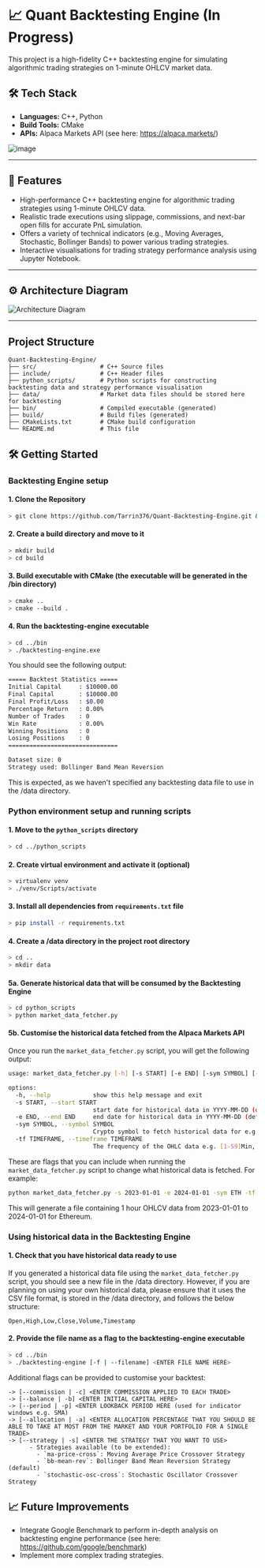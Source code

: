 # 📈 Quant Backtesting Engine (In Progress)

This project is a high-fidelity C++ backtesting engine for simulating algorithmic trading strategies on 1-minute OHLCV market data.

## 🛠 Tech Stack

- **Languages:** C++, Python
- **Build Tools:** CMake
- **APIs:** Alpaca Markets API (see here: https://alpaca.markets/)

![image](https://github.com/user-attachments/assets/eea8fe4a-571c-4a95-8052-6ee65b0ed636)

---

## 🚀 Features

- High-performance C++ backtesting engine for algorithmic trading strategies using 1-minute OHLCV data.
- Realistic trade executions using slippage, commissions, and next-bar open fills for accurate PnL simulation.
- Offers a variety of technical indicators (e.g., Moving Averages, Stochastic, Bollinger Bands) to power various trading strategies.
- Interactive visualisations for trading strategy performance analysis using Jupyter Notebook.

---

## ⚙️ Architecture Diagram

![Architecture Diagram](https://github.com/user-attachments/assets/c9658d01-45cc-4336-8a75-2eb14ee43de0)

---

## Project Structure

```
Quant-Backtesting-Engine/
├── src/                  # C++ Source files
├── include/              # C++ Header files
├── python_scripts/       # Python scripts for constructing backtesting data and strategy performance visualisation
├── data/                 # Market data files should be stored here for backtesting
├── bin/                  # Compiled executable (generated)
├── build/                # Build files (generated)
├── CMakeLists.txt        # CMake build configuration
└── README.md             # This file
```

## 🛠️ Getting Started

### Backtesting Engine setup

#### 1. Clone the Repository
```bash
> git clone https://github.com/Tarrin376/Quant-Backtesting-Engine.git && cd Quant-Backtesting-Engine
```

#### 2. Create a build directory and move to it
```bash
> mkdir build
> cd build
```

#### 3. Build executable with CMake (the executable will be generated in the /bin directory)
```bash
> cmake ..
> cmake --build .
```

#### 4. Run the backtesting-engine executable
```bash
> cd ../bin
> ./backtesting-engine.exe
```

You should see the following output:
```bash
===== Backtest Statistics =====
Initial Capital     : $10000.00
Final Capital       : $10000.00
Final Profit/Loss   : $0.00
Percentage Return   : 0.00%
Number of Trades    : 0
Win Rate            : 0.00%
Winning Positions   : 0
Losing Positions    : 0
===============================

Dataset size: 0
Strategy used: Bollinger Band Mean Reversion
```

This is expected, as we haven't specified any backtesting data file to use in the /data directory.

### Python environment setup and running scripts

#### 1. Move to the `python_scripts` directory
```bash
> cd ../python_scripts
```

#### 2. Create virtual environment and activate it (optional)
```bash
> virtualenv venv
> ./venv/Scripts/activate
```

#### 3. Install all dependencies from `requirements.txt` file
```bash
> pip install -r requirements.txt
```

#### 4. Create a /data directory in the project root directory
```bash
> cd ..
> mkdir data
```

#### 5a. Generate historical data that will be consumed by the Backtesting Engine
```bash
> cd python_scripts
> python market_data_fetcher.py
```

#### 5b. Customise the historical data fetched from the Alpaca Markets API

Once you run the `market_data_fetcher.py` script, you will get the following output:

```bash
usage: market_data_fetcher.py [-h] [-s START] [-e END] [-sym SYMBOL] [-tf TIMEFRAME]

options:
  -h, --help            show this help message and exit
  -s START, --start START
                        start date for historical data in YYYY-MM-DD (default: 2022-01-01)
  -e END, --end END     end date for historical data in YYYY-MM-DD (default: 2022-01-30)
  -sym SYMBOL, --symbol SYMBOL
                        Crypto symbol to fetch historical data for e.g. BTC or ETH (default: BTC)
  -tf TIMEFRAME, --timeframe TIMEFRAME
                        The frequency of the OHLC data e.g. [1-59]Min, [1-23]Hour, [number]Day, [number]Week, [1-12]Month (default: 1Min)
```

These are flags that you can include when running the `market_data_fetcher.py` script to change what historical data is fetched.
For example:
```bash
python market_data_fetcher.py -s 2023-01-01 -e 2024-01-01 -sym ETH -tf 1Hour
```

This will generate a file containing 1 hour OHLCV data from 2023-01-01 to 2024-01-01 for Ethereum.

### Using historical data in the Backtesting Engine

#### 1. Check that you have historical data ready to use

If you generated a historical data file using the `market_data_fetcher.py` script, you should see a new file in the /data directory.
However, if you are planning on using your own historical data, please ensure that it uses the CSV file format, is stored in the /data directory, and follows the below structure:
```
Open,High,Low,Close,Volume,Timestamp
```

#### 2. Provide the file name as a flag to the backtesting-engine executable
```bash
> cd ../bin
> ./backtesting-engine [-f | --filename] <ENTER FILE NAME HERE>
```

Additional flags can be provided to customise your backtest:
```
-> [--commission | -c] <ENTER COMMISSION APPLIED TO EACH TRADE>
-> [--balance | -b] <ENTER INITIAL CAPITAL HERE>
-> [--period | -p] <ENTER LOOKBACK PERIOD HERE (used for indicator windows e.g. SMA)
-> [--allocation | -a] <ENTER ALLOCATION PERCENTAGE THAT YOU SHOULD BE ABLE TO TAKE AT MOST FROM THE MARKET AND YOUR PORTFOLIO FOR A SINGLE TRADE>
-> [--strategy | -s] <ENTER THE STRATEGY THAT YOU WANT TO USE>
      - Strategies available (to be extended):
        - `ma-price-cross`: Moving Average Price Crossover Strategy
        - `bb-mean-rev`: Bollinger Band Mean Reversion Strategy (default)
        - `stochastic-osc-cross`: Stochastic Oscillator Crossover Strategy
```

## 📈 Future Improvements
- Integrate Google Benchmark to perform in-depth analysis on backtesting engine performance (see here: https://github.com/google/benchmark)
- Implement more complex trading strategies.



